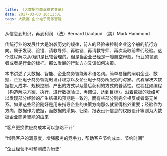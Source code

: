 ```yaml
---
title: 《大数据与商业模式变革》
date: 2017-03-03 16:11:01
tags: 大数据 企业电子商务智能 
---
```

	

从信息到知识，再到利润
（法）Bernard Liautaud
（美）Mark Hammond

  传统行业的发展壮大是沿袭历史的规律，前人的经验来控制企业这个船的航行方向。属于发现、验错、请教导师、再验错、再请教导师、再次吸取前辈们经验。这个过程解决从0到1是比较合理的。但是当企业已经是一艘航空母舰，行业的领跑者或者是行业的标杆。那么发展的行驶方向又该如何决策。
  
  本书讲述了大数据、智能、企业商务智能等术语名词。简单易懂的阐明企业、数据、企业电子商务智能的设计理念以及企业电子商务所服务的对象。试着解决大数据投入成本、规模控制、产出的方式以及最后获利的方式的普适性。过程犹如编程（构造解决方案、执行、进行数据验证、再调试、达到目标）。沿着数据的脉络可以发现部分经验的产生结果和预期是一致的，而有些部分则完全相反或者毫无关系。如果这些经验刚好是用来指导企业的决策方向那么就显得格外重要；经验作为方向，数据作为依据，而数据的采集、归纳、报表设计信息的权限设计等则为大数据企业商务智能的由来
  
  “客户更换供应商成本可以忽略不计”
  
  “增强客户的满意度，增强服务的竞争力，帮助客户节约成本、节约时间”

“企业经营不可预测成为历史”